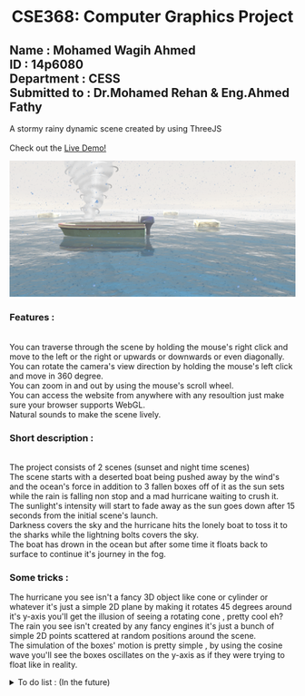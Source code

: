 <h1 align="center">CSE368: Computer Graphics Project</h1>
<h2>Name : Mohamed Wagih Ahmed
<br />
ID : 14p6080
<br />
Department : CESS
<br />
Submitted to : Dr.Mohamed Rehan & Eng.Ahmed Fathy
</h2>
<p align="center">
 <div>A stormy rainy dynamic scene created by using ThreeJS</div>
 <br />
 Check out the <a href="https://the-lonely-boat.herokuapp.com">Live Demo!</a>
</p>

![alt text](https://github.com/MohamedWagih96/TheLonelyBoat/blob/master/scene.png)
<p>
 <h3>Features :</h3>
 <br />
 You can traverse through the scene by holding the mouse's right click and move to the left or the right or upwards or downwards or even diagonally.
 <br />
 You can rotate the camera's view direction by holding the mouse's left click and move in 360 degree.
 <br />
 You can zoom in and out by using the mouse's scroll wheel.
 <br />
 You can access the website from anywhere with any resoultion just make sure your browser supports WebGL.
 <br />
 Natural sounds to make the scene lively.
</p>
<h3>Short description :</h3>
 <br />
 The project consists of 2 scenes (sunset and night time scenes)
 <br />
 The scene starts with a deserted boat being pushed away by the wind's and the ocean's force in addition to 3 fallen boxes off of it as the sun sets while the rain is falling non stop and a mad hurricane waiting to crush it.
 <br />
 The sunlight's intensity will start to fade away as the sun goes down after 15 seconds from the initial scene's launch.
 <br />
 Darkness covers the sky and the hurricane hits the lonely boat to toss it to the sharks while the lightning bolts covers the sky.
 <br />
 The boat has drown in the ocean but after some time it floats back to surface to continue it's journey in the fog.
</p> 
<p>
 <h3>Some tricks :</h3>
 The hurricane you see isn't a fancy 3D object like cone or cylinder or whatever it's just a simple 2D plane by making it rotates 45 degrees around it's y-axis you'll get the illusion of seeing a rotating cone , pretty cool eh?
 <br />
 The rain you see isn't created by any fancy engines it's just a bunch of simple 2D points scattered at random positions around the scene.
 <br />
 The simulation of the boxes' motion is pretty simple , by using the cosine wave you'll see the boxes oscillates on the y-axis as if they were trying to float like in reality.
 <br />
</p> 
<details>
 <summary>To do list : (In the future)</summary>
 <div>1 - Making the ocean more dynamic with the meshes</div>
 <div>2 - Adding Sun , Moon , Wind , Human to the scene</div>
</details>

